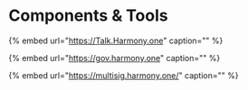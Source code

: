 # Components & Tools

{% embed url="https://Talk.Harmony.one" caption="" %}

{% embed url="https://gov.harmony.one" caption="" %}

{% embed url="https://multisig.harmony.one/" caption="" %}

